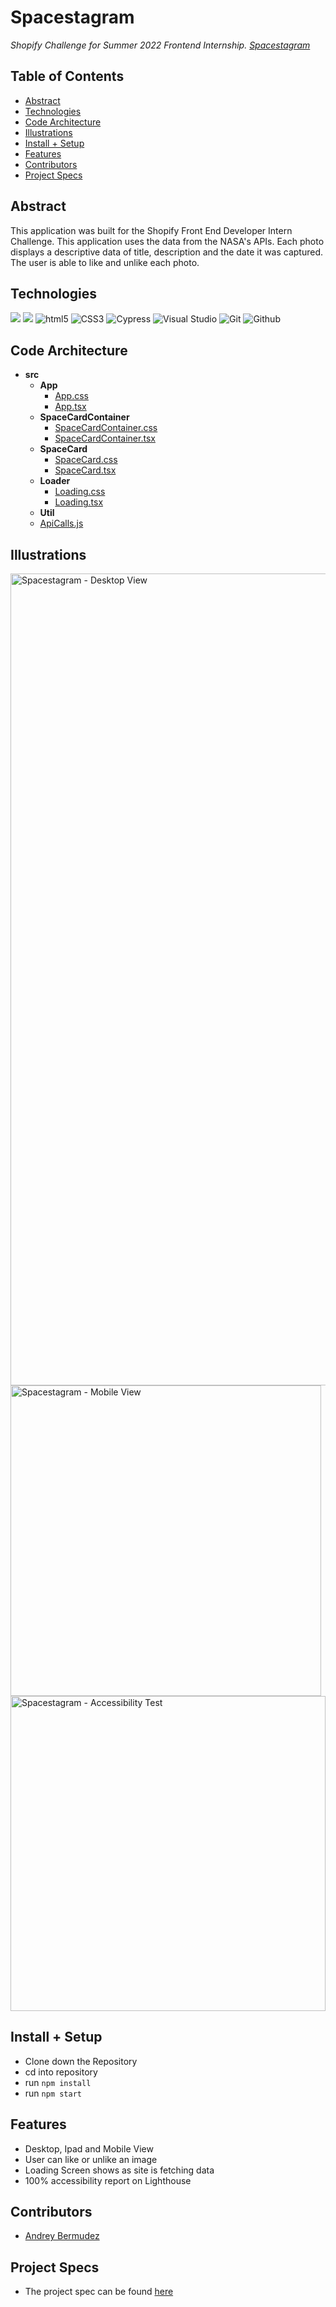 # Spacestagram
_Shopify Challenge for Summer 2022 Frontend Internship. [Spacestagram](https://spacestagram.surge.sh/)_


## Table of Contents
  - [Abstract](#abstract)
  - [Technologies](#technologies)
  - [Code Architecture](#code-architecture)
  - [Illustrations](#illustrations)
  - [Install + Setup](#set-up)
  - [Features](#features)
  - [Contributors](#contributors)
  - [Project Specs](#project-specs)

## Abstract
	
This application was built for the Shopify Front End Developer Intern Challenge. This application uses the data from the NASA's APIs. Each photo displays a descriptive data of title, description and the date it was captured. The user is able to like and unlike each photo. 
  

## Technologies
<p align="left">
  <img src="https://img.shields.io/badge/typescript-%23007ACC.svg?style=for-the-badge&logo=typescript&logoColor=white" />
  <img src="https://img.shields.io/badge/react-%2320232a.svg?style=for-the-badge&logo=react&logoColor=%2361DAFB" />
  <img src="https://img.shields.io/badge/html5%20-%23E34F26.svg?&style=for-the-badge&logo=html5&logoColor=white" alt="html5"/>
  <img src="https://img.shields.io/badge/css3%20-%231572B6.svg?&style=for-the-badge&logo=css3&logoColor=white" alt="CSS3"/>
  <img alt="Cypress" src="https://img.shields.io/badge/-cypress-%23E5E5E5?style=for-the-badge&logo=cypress&logoColor=058a5e"/>
  <img alt="Visual Studio" src="https://img.shields.io/badge/Visual%20Studio-5C2D91.svg?style=for-the-badge&logo=visual-studio&logoColor=white"/>  
  <img alt="Git" src="https://img.shields.io/badge/git-%23F05033.svg?style=for-the-badge&logo=git&logoColor=white"/>
  <img src="https://img.shields.io/badge/GitHub-100000?style=for-the-badge&logo=github&logoColor=white" alt="Github" />
</p>


## Code Architecture

  - __src__
     - __App__
       - [App.css](src/components/App/App.css)
       - [App.tsx](src/components/App/App.tsx)
     - __SpaceCardContainer__
       - [SpaceCardContainer.css](src/componentsSpaceCardContainer/SpaceCardContainer.css)
       - [SpaceCardContainer.tsx](src/components/SpaceCardContainer/SpaceCardContainer.tsx)
     - __SpaceCard__
       - [SpaceCard.css](src/components/SpaceCard/SpaceCard.css)
       - [SpaceCard.tsx](src/components/SpaceCard/SpaceCard.tsx)
     - __Loader__
       - [Loading.css](src/components/Loading/Loading.css)
       - [Loading.tsx](src/components/Loading/Loading.tsx)
      - __Util__
       - [ApiCalls.js](src/components/Util/ApiCalls.tsx)

## Illustrations

<img width="1299" alt="Spacestagram - Desktop View" src="https://user-images.githubusercontent.com/78002374/150081547-b34afd5a-70b4-4832-9ae2-f9c1395be583.png">

<img width="497" alt="Spacestagram - Mobile View" src="https://user-images.githubusercontent.com/78002374/150081609-0d4e1cd9-958c-4e45-a0b5-0991270f5c04.png">

<img width="504" alt="Spacestagram - Accessibility Test" src="https://user-images.githubusercontent.com/78002374/150081629-7f37bf99-641f-4e65-b092-56960c0dffb8.png">



## Install + Setup

- Clone down the Repository
- cd into repository
- run `npm install`
- run `npm start`

## Features

- Desktop, Ipad and Mobile View
- User can like or unlike an image
- Loading Screen shows as site is fetching data
- 100% accessibility report on Lighthouse

## Contributors
  - [Andrey Bermudez](https://github.com/Andrey-1992)


## Project Specs
  - The project spec can be found [here](https://docs.google.com/document/d/13zXpyrC2yGxoLXKktxw2VJG2Jw8SdUfliLM-bYQLjqE/edit#heading=h.l4jllv59h2hm)

